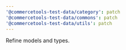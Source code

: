 ```yaml
---
'@commercetools-test-data/category': patch
'@commercetools-test-data/commons': patch
'@commercetools-test-data/utils': patch
---
```


Refine models and types.
